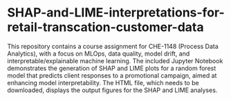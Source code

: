 # SHAP-and-LIME-interpretations-for-retail-transcation-customer-data
This repository contains a course assignment for CHE-1148 (Process Data Analytics), with a focus on MLOps, data quality, model drift, and interpretable/explainable machine learning. The included Jupyter Notebook demonstrates the generation of SHAP and LIME plots for a random forest model that predicts client responses to a promotional campaign, aimed at enhancing model interpretability. The HTML file, which needs to be downloaded, displays the output figures for the SHAP and LIME analyses.







